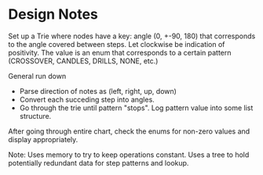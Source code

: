 # Design Notes

Set up a Trie where nodes have a key: angle (0, +-90, 180) that corresponds to the angle covered between steps. Let clockwise be indication of positivity.
The value is an enum that corresponds to a certain pattern (CROSSOVER, CANDLES, DRILLS, NONE, etc.)

General run down
- Parse direction of notes as (left, right, up, down)
- Convert each succeding step into angles.
- Go through the trie until pattern "stops". Log pattern value into some list structure.

After going through entire chart, check the enums for non-zero values and display appropriately.

Note: Uses memory to try to keep operations constant. Uses a tree to hold potentially redundant data for step patterns and lookup.
